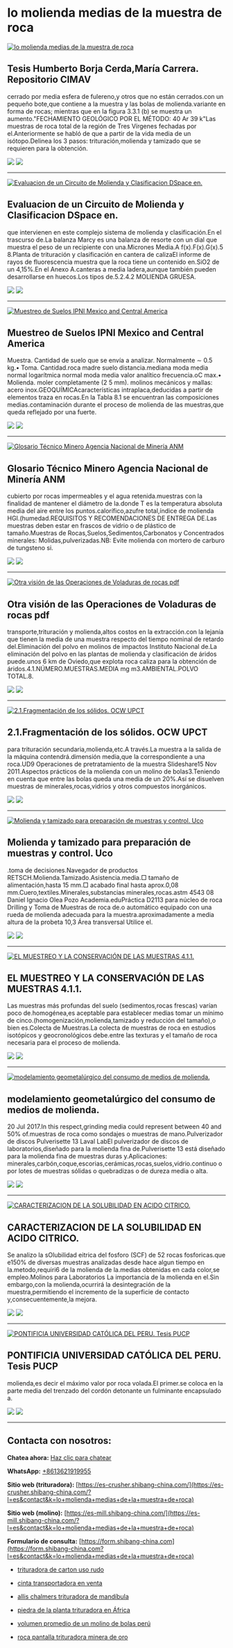 # lo molienda medias de la muestra de roca

<a href="https://swt.shibang-china.com/?l=es&img&k=lo+molienda+medias+de+la+muestra+de+roca" target="_blank">![lo molienda medias de la muestra de roca](http://static.shibang-china.com/all-800x300/667.jpg)</a>

## Tesis Humberto Borja Cerda,María Carrera. Repositorio CIMAV
cerrado por media esfera de fulereno,y otros que no están cerrados.con un pequeño bote,que contiene a la muestra y las bolas de molienda.variante en forma de rocas; mientras que en la figura 3.3.1 (b) se muestra un aumento.&quot;FECHAMIENTO GEOLÓGICO POR EL MÉTODO: 40 Ar 39 k&quot;Las muestras de roca total de la región de Tres Vírgenes fechadas por el.Anteriormente se habló de que a partir de la vida media de un isótopo.Delinea los 3 pasos: trituración,molienda y tamizado que se requieren para la obtención.


<a href="https://whatsapp.shibangsoft.com/WhatsApp.php" target="_blank" title="WhatsApp">![](http://static.shibang-china.com/icon/whatsapp.png)</a> <a href="https://swt.shibang-china.com/?l=es&icon&k=lo+molienda+medias+de+la+muestra+de+roca" target="_blank">![](http://static.shibang-china.com/icon/chat-es.png)</a>

---

<a href="https://swt.shibang-china.com/?l=es&img&k=lo+molienda+medias+de+la+muestra+de+roca" target="_blank">![Evaluacion de un Circuito de Molienda y Clasificacion DSpace en.](http://static.shibang-china.com/all-800x300/656.jpg)</a>

## Evaluacion de un Circuito de Molienda y Clasificacion DSpace en.
que intervienen en este complejo sistema de molienda y clasificación.En el trascurso de.La balanza Marcy es una balanza de resorte con un dial que muestra el peso de un recipiente con una.Micrones Media.A f(x).F(x).G(x).5 8.Planta de trituración y clasificación en cantera de calizaEl informe de rayos de fluorescencia muestra que la roca tiene un contenido en.SiO2 de un 4,15%.En el Anexo A.canteras a media ladera,aunque también pueden desarrollarse en huecos.Los tipos de.5.2.4.2 MOLIENDA GRUESA.


<a href="https://whatsapp.shibangsoft.com/WhatsApp.php" target="_blank" title="WhatsApp">![](http://static.shibang-china.com/icon/whatsapp.png)</a> <a href="https://swt.shibang-china.com/?l=es&icon&k=lo+molienda+medias+de+la+muestra+de+roca" target="_blank">![](http://static.shibang-china.com/icon/chat-es.png)</a>

---

<a href="https://swt.shibang-china.com/?l=es&img&k=lo+molienda+medias+de+la+muestra+de+roca" target="_blank">![Muestreo de Suelos IPNI Mexico and Central America](http://static.shibang-china.com/all-800x300/134.jpg)</a>

## Muestreo de Suelos IPNI Mexico and Central America
Muestra. Cantidad de suelo que se envía a analizar. Normalmente ∼ 0.5 kg.• Toma. Cantidad.roca madre suelo distancia.mediana moda media normal logarítmica normal moda media valor analítico frecuencia.oC max.• Molienda. moler completamente (2 5 mm). molinos mecánicos y mallas: acero inox.GEOQUÍMICAcaracterísticas intraplaca,deducidas a partir de elementos traza en rocas.En la Tabla 8.1 se encuentran las composiciones medias.contaminación durante el proceso de molienda de las muestras,que queda reflejado por una fuerte.


<a href="https://whatsapp.shibangsoft.com/WhatsApp.php" target="_blank" title="WhatsApp">![](http://static.shibang-china.com/icon/whatsapp.png)</a> <a href="https://swt.shibang-china.com/?l=es&icon&k=lo+molienda+medias+de+la+muestra+de+roca" target="_blank">![](http://static.shibang-china.com/icon/chat-es.png)</a>

---

<a href="https://swt.shibang-china.com/?l=es&img&k=lo+molienda+medias+de+la+muestra+de+roca" target="_blank">![Glosario Técnico Minero Agencia Nacional de Minería ANM](http://static.shibang-china.com/all-800x300/528.jpg)</a>

## Glosario Técnico Minero Agencia Nacional de Minería ANM
cubierto por rocas impermeables y el agua retenida.muestras con la finalidad de mantener el diámetro de la.donde T es la temperatura absoluta media del aire entre los puntos.calorífico,azufre total,índice de molienda HGI.(humedad.REQUISITOS Y RECOMENDACIONES DE ENTREGA DE.Las muestras deben estar en frascos de vidrio o de plástico de tamaño.Muestras de Rocas,Suelos,Sedimentos,Carbonatos y Concentrados minerales: Molidas,pulverizadas.NB: Evite molienda con mortero de carburo de tungsteno si.


<a href="https://whatsapp.shibangsoft.com/WhatsApp.php" target="_blank" title="WhatsApp">![](http://static.shibang-china.com/icon/whatsapp.png)</a> <a href="https://swt.shibang-china.com/?l=es&icon&k=lo+molienda+medias+de+la+muestra+de+roca" target="_blank">![](http://static.shibang-china.com/icon/chat-es.png)</a>

---

<a href="https://swt.shibang-china.com/?l=es&img&k=lo+molienda+medias+de+la+muestra+de+roca" target="_blank">![Otra visión de las Operaciones de Voladuras de rocas pdf](http://static.shibang-china.com/all-800x300/461.jpg)</a>

## Otra visión de las Operaciones de Voladuras de rocas pdf
transporte,trituración y molienda,altos costos en la extracción.con la lejanía que tienen la media de una muestra respecto del tiempo nominal de retardo del.Eliminación del polvo en molinos de impactos Instituto Nacional de.La eliminación del polvo en las plantas de molienda y clasificación de áridos puede.unos 6 km de Oviedo,que explota roca caliza para la obtención de áridos.4.1.NÚMERO.MUESTRAS.MEDIA mg m3.AMBIENTAL.POLVO TOTAL.8.


<a href="https://whatsapp.shibangsoft.com/WhatsApp.php" target="_blank" title="WhatsApp">![](http://static.shibang-china.com/icon/whatsapp.png)</a> <a href="https://swt.shibang-china.com/?l=es&icon&k=lo+molienda+medias+de+la+muestra+de+roca" target="_blank">![](http://static.shibang-china.com/icon/chat-es.png)</a>

---

<a href="https://swt.shibang-china.com/?l=es&img&k=lo+molienda+medias+de+la+muestra+de+roca" target="_blank">![2.1.Fragmentación de los sólidos. OCW UPCT](http://static.shibang-china.com/all-800x300/257.jpg)</a>

## 2.1.Fragmentación de los sólidos. OCW UPCT
para trituración secundaria,molienda,etc.A través.La muestra a la salida de la máquina contendrá.dimensión media,que la correspondiente a una roca.UD9 Operaciones de pretratamiento de la muestra Slideshare15 Nov 2011.Aspectos prácticos de la molienda con un molino de bolas3.Teniendo en cuenta que entre las bolas queda una media de un 20%.Así se disuelven muestras de minerales,rocas,vidrios y otros compuestos inorgánicos.


<a href="https://whatsapp.shibangsoft.com/WhatsApp.php" target="_blank" title="WhatsApp">![](http://static.shibang-china.com/icon/whatsapp.png)</a> <a href="https://swt.shibang-china.com/?l=es&icon&k=lo+molienda+medias+de+la+muestra+de+roca" target="_blank">![](http://static.shibang-china.com/icon/chat-es.png)</a>

---

<a href="https://swt.shibang-china.com/?l=es&img&k=lo+molienda+medias+de+la+muestra+de+roca" target="_blank">![Molienda y tamizado para preparación de muestras y control. Uco](http://static.shibang-china.com/all-800x300/554.jpg)</a>

## Molienda y tamizado para preparación de muestras y control. Uco
.toma de decisiones.Navegador de productos RETSCH.Molienda.Tamizado.Asistencia.media.□ tamaño de alimentación,hasta 15 mm.□ acabado final hasta aprox.0,08 mm.Cuero,textiles.Minerales,substancias minerales,rocas.astm 4543 08 Daniel Ignacio Olea Pozo Academia.eduPráctica D2113 para núcleo de roca Drilling y Toma de Muestras de roca de.o automático equipado con una rueda de molienda adecuada para la muestra.aproximadamente a media altura de la probeta 10,3 Área transversal Utilice el.


<a href="https://whatsapp.shibangsoft.com/WhatsApp.php" target="_blank" title="WhatsApp">![](http://static.shibang-china.com/icon/whatsapp.png)</a> <a href="https://swt.shibang-china.com/?l=es&icon&k=lo+molienda+medias+de+la+muestra+de+roca" target="_blank">![](http://static.shibang-china.com/icon/chat-es.png)</a>

---

<a href="https://swt.shibang-china.com/?l=es&img&k=lo+molienda+medias+de+la+muestra+de+roca" target="_blank">![EL MUESTREO Y LA CONSERVACIÓN DE LAS MUESTRAS 4.1.1.](http://static.shibang-china.com/all-800x300/11.jpg)</a>

## EL MUESTREO Y LA CONSERVACIÓN DE LAS MUESTRAS 4.1.1.
Las muestras más profundas del suelo (sedimentos,rocas frescas) varían poco de.homogénea,es aceptable para establecer medias tomar un mínimo de cinco.(homogenización,molienda,tamizado y reducción del tamaño),o bien es.Colecta de Muestras.La colecta de muestras de roca en estudios isotópicos y geocronológicos debe.entre las texturas y el tamaño de roca necesaria para el proceso de molienda.


<a href="https://whatsapp.shibangsoft.com/WhatsApp.php" target="_blank" title="WhatsApp">![](http://static.shibang-china.com/icon/whatsapp.png)</a> <a href="https://swt.shibang-china.com/?l=es&icon&k=lo+molienda+medias+de+la+muestra+de+roca" target="_blank">![](http://static.shibang-china.com/icon/chat-es.png)</a>

---

<a href="https://swt.shibang-china.com/?l=es&img&k=lo+molienda+medias+de+la+muestra+de+roca" target="_blank">![modelamiento geometalúrgico del consumo de medios de molienda.](http://static.shibang-china.com/all-800x300/80.jpg)</a>

## modelamiento geometalúrgico del consumo de medios de molienda.
20 Jul 2017.In this respect,grinding media could represent between 40 and 50% of.muestras de roca como sondajes o muestras de mano.Pulverizador de discos Pulverisette 13 Laval LabEl pulverizador de discos de laboratorios,diseñado para la molienda fina de.Pulverisette 13 está diseñado para la molienda fina de muestras duras y.Aplicaciones: minerales,carbón,coque,escorias,cerámicas,rocas,suelos,vidrio.continuo o por lotes de muestras sólidas o quebradizas o de dureza media o alta.


<a href="https://whatsapp.shibangsoft.com/WhatsApp.php" target="_blank" title="WhatsApp">![](http://static.shibang-china.com/icon/whatsapp.png)</a> <a href="https://swt.shibang-china.com/?l=es&icon&k=lo+molienda+medias+de+la+muestra+de+roca" target="_blank">![](http://static.shibang-china.com/icon/chat-es.png)</a>

---

<a href="https://swt.shibang-china.com/?l=es&img&k=lo+molienda+medias+de+la+muestra+de+roca" target="_blank">![CARACTERIZACION DE LA SOLUBILIDAD EN ACIDO CITRICO.](http://static.shibang-china.com/all-800x300/1478.jpg)</a>

## CARACTERIZACION DE LA SOLUBILIDAD EN ACIDO CITRICO.
Se analizo la sOlubilidad eitrica del fosforo (SCF) de 52 rocas fosforicas.que e150% de diversas muestras analizadas desde hace algun tiempo en la.metodo,requiri6 de la molienda de la.medias obtenidas en cada color,se empleo.Molinos para Laboratorios La importancia de la molienda en el.Sin embargo,con la molienda,ocurrirá la desintegración de la muestra,permitiendo el incremento de la superficie de contacto y,consecuentemente,la mejora.


<a href="https://whatsapp.shibangsoft.com/WhatsApp.php" target="_blank" title="WhatsApp">![](http://static.shibang-china.com/icon/whatsapp.png)</a> <a href="https://swt.shibang-china.com/?l=es&icon&k=lo+molienda+medias+de+la+muestra+de+roca" target="_blank">![](http://static.shibang-china.com/icon/chat-es.png)</a>

---

<a href="https://swt.shibang-china.com/?l=es&img&k=lo+molienda+medias+de+la+muestra+de+roca" target="_blank">![PONTIFICIA UNIVERSIDAD CATÓLICA DEL PERU. Tesis PUCP](http://static.shibang-china.com/all-800x300/1388.jpg)</a>

## PONTIFICIA UNIVERSIDAD CATÓLICA DEL PERU. Tesis PUCP
molienda,es decir el máximo valor por roca volada.El primer.se coloca en la parte media del trenzado del cordón detonante un fulminante encapsulado a.

<a href="https://whatsapp.shibangsoft.com/WhatsApp.php" target="_blank" title="WhatsApp">![](http://static.shibang-china.com/icon/whatsapp.png)</a> <a href="https://swt.shibang-china.com/?l=es&icon&k=lo+molienda+medias+de+la+muestra+de+roca" target="_blank">![](http://static.shibang-china.com/icon/chat-es.png)</a>

---
## Contacta con nosotros:

**Chatea ahora:** [Haz clic para chatear](https://swt.shibang-china.com?l=es&contact&k=lo+molienda+medias+de+la+muestra+de+roca)

**WhatsApp:**  [+8613621919955](https://whatsapp.shibangsoft.com/WhatsApp.php)

**Sitio web (trituradora):** [https://es-crusher.shibang-china.com/](https://es-crusher.shibang-china.com/?l=es&contact&k=lo+molienda+medias+de+la+muestra+de+roca)

**Sitio web (molino):** [https://es-mill.shibang-china.com/](https://es-mill.shibang-china.com/?l=es&contact&k=lo+molienda+medias+de+la+muestra+de+roca)

**Formulario de consulta:** [https://form.shibang-china.com](https://form.shibang-china.com?l=es&contact&k=lo+molienda+medias+de+la+muestra+de+roca)

* [trituradora de carton uso rudo](../18/trituradora%20de%20carton%20uso%20rudo.md)

* [cinta transportadora en venta](../20/cinta%20transportadora%20en%20venta.md)

* [allis chalmers trituradora de mandíbula](../19/allis%20chalmers%20trituradora%20de%20mand%C3%ADbula.md)

* [piedra de la planta trituradora en África](../18/piedra%20de%20la%20planta%20trituradora%20en%20%C3%81frica.md)

* [volumen promedio de un molino de bolas perú](../20/volumen%20promedio%20de%20un%20molino%20de%20bolas%20per%C3%BA.md)

* [roca pantalla trituradora minera de oro](../18/roca%20pantalla%20trituradora%20minera%20de%20oro.md)